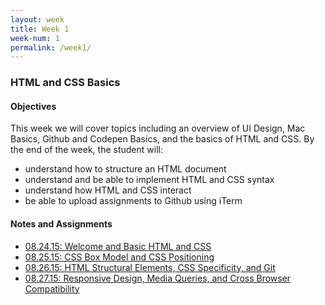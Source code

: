 ```yaml
---
layout: week
title: Week 1
week-num: 1
permalink: /week1/
---
```

<h3>HTML and CSS Basics</h3>
<h4>Objectives</h4>
<p>This week we will cover topics including an overview of UI Design, Mac Basics, Github and Codepen Basics, and the basics of HTML and CSS.  By the end of the week, the student will:</p>
<ul>
    <li>understand how to structure an HTML document</li>
    <li>understand and be able to implement HTML and CSS syntax</li>
    <li>understand how HTML and CSS interact</li>
    <li>be able to upload assignments to Github using iTerm</li>
</ul>

<h4>Notes and Assignments</h4>
<ul>
    <li>
        <a href="/08.24.15/">08.24.15: Welcome and Basic HTML and CSS</a>
    </li>
    <li>
        <a href="/08.25.15/">08.25.15: CSS Box Model and CSS Positioning</a>
    </li>
    <li>
        <a href="/08.26.15/">08.26.15: HTML Structural Elements, CSS Specificity, and Git</a>
    </li>
    <li>
        <a href="/08.27.15/">08.27.15: Responsive Design, Media Queries, and Cross Browser Compatibility</a>
    </li>
</ul>